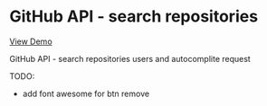 # GitHub API - search repositories

[View Demo](https://blackwhite2018.github.io/github-api/)

GitHub API - search repositories users and autocomplite request

TODO:
- add font awesome for btn remove